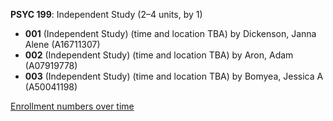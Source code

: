 **PSYC 199**: Independent Study (2–4 units, by 1)

- **001** (Independent Study) (time and location TBA) by Dickenson, Janna Alene (A16711307)
- **002** (Independent Study) (time and location TBA) by Aron, Adam (A07919778)
- **003** (Independent Study) (time and location TBA) by Bomyea, Jessica A (A50041198)

[Enrollment numbers over time](./PSYC199.tsv)
